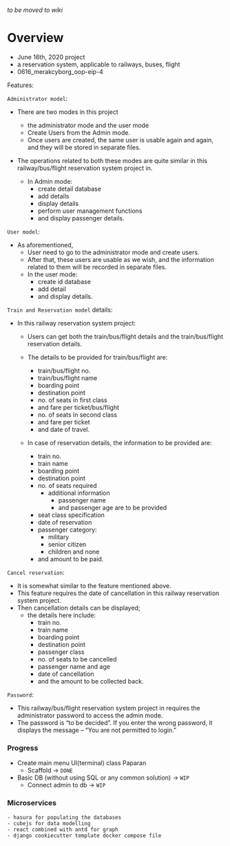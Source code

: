 *to be moved to wiki*

# Overview
- June 16th, 2020 project
- a reservation system, applicable to railways, buses, flight
- 0616_merakcyborg_oop-eip-4

Features:

`Administrator model`: 
- There are two modes in this project 
    - the administrator mode and the user mode
    - Create Users from the Admin mode. 
    - Once users are created, the same user is usable again and again, 
    and they will be stored in separate files.

- The operations related to both these modes are quite similar in this railway/bus/flight reservation system project in. 
    - In Admin mode:
        - create detail database
        - add details
        - display details
        - perform user management functions
        - and display passenger details.

`User model`: 
- As aforementioned,
    - User need to go to the administrator mode and create users. 
    - After that, these users are usable as we wish, and the information related to them will be recorded in separate files.
    - In the user mode:
        - create id database
        - add detail
        - and display details.

`Train and Reservation model` details:
- In this railway reservation system project:
    - Users can get both the train/bus/flight details and the train/bus/flight reservation details. 
    - The details to be provided for train/bus/flight are:
        - train/bus/flight no.
        - train/bus/flight name
        - boarding point
        - destination point
        - no. of seats in first class
        - and fare per ticket/bus/flight
        - no. of seats in second class
        - and fare per ticket
        - and date of travel.

    - In case of reservation details, the information to be provided are:
        - train no.
        - train name
        - boarding point
        - destination point
        - no. of seats required
            - additional information 
                - passenger name
                - and passenger age are to be provided
        - seat class specification
        - date of reservation
        - passenger category:
            - military
            - senior citizen
            - children and none 
        - and amount to be paid.

`Cancel reservation`:
- It is somewhat similar to the feature mentioned above.
- This feature requires the date of cancellation in this railway reservation system project.
- Then cancellation details can be displayed; 
    - the details here include:
        - train no.
        - train name
        - boarding point
        - destination point
        - passenger class
        - no. of seats to be cancelled
        - passenger name and age
        - date of cancellation
        - and the amount to be collected back.

`Password`: 
- This railway/bus/flight reservation system project in requires the administrator password to access the admin mode.
- The password is “to be decided”. If you enter the wrong password, it displays the message – “You are not permitted to login.”

### Progress
- Create main menu UI(terminal) class Paparan
    - Scaffold -> `DONE`
- Basic DB (without using SQL or any common solution) -> `WIP`
    - Connect admin to db -> `WIP`

### Microservices
    - hasura for populating the databases 
    - cubejs for data modelling
    - react combined with antd for graph
    - django cookiecutter template docker compose file
